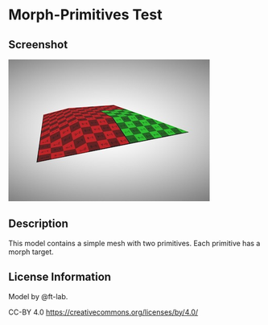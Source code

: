 # Morph-Primitives Test

## Screenshot

![screenshot](screenshot/screenshot.jpg)

## Description

This model contains a simple mesh with two primitives. Each primitive has a
morph target.

## License Information

Model by @ft-lab.

CC-BY 4.0 https://creativecommons.org/licenses/by/4.0/
